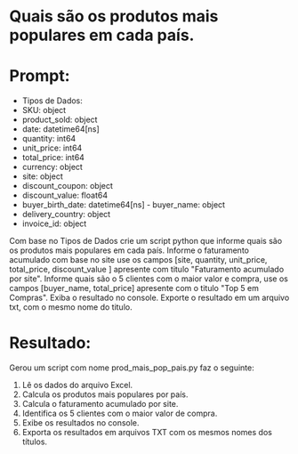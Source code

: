 # Quais são os produtos mais populares em cada país.

# Prompt:
- Tipos de Dados:
 - SKU: object
 - product_sold: object
 - date: datetime64[ns]
 - quantity: int64
 - unit_price: int64
 - total_price: int64
 - currency: object
 - site: object
 - discount_coupon: object
 - discount_value: float64
 - buyer_birth_date: datetime64[ns]  - buyer_name: object
 - delivery_country: object
 - invoice_id: object

Com base no Tipos de Dados crie um script python que informe quais são os produtos mais populares em cada país. Informe o faturamento acumulado com base no site use os campos [site, quantity, unit_price, total_price, discount_value ] apresente com titulo "Faturamento acumulado por site". Informe quais são o 5 clientes com o maior valor e compra, use os campos [buyer_name, total_price] apresente com o titulo "Top 5 em Compras". Exiba o resultado no console. Exporte o resultado em um arquivo txt, com o mesmo nome do titulo.

# Resultado:
Gerou um script com nome prod_mais_pop_pais.py faz o seguinte:

1. Lê os dados do arquivo Excel.
2. Calcula os produtos mais populares por país.
3. Calcula o faturamento acumulado por site.
4. Identifica os 5 clientes com o maior valor de compra.
5. Exibe os resultados no console.
6. Exporta os resultados em arquivos TXT com os mesmos nomes dos títulos.
